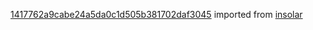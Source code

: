 [1417762a9cabe24a5da0c1d505b381702daf3045](https://github.com/insolar/insolar/commit/1417762a9cabe24a5da0c1d505b381702daf3045) imported from [insolar](https://github.com/insolar/insolar)
